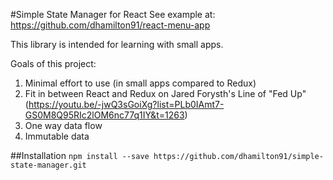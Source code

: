 #Simple State Manager for React
See example at: https://github.com/dhamilton91/react-menu-app

This library is intended for learning with small apps.

Goals of this project:
1. Minimal effort to use (in small apps compared to Redux)
2. Fit in between React and Redux on Jared Forysth's Line of "Fed Up" (https://youtu.be/-jwQ3sGoiXg?list=PLb0IAmt7-GS0M8Q95RIc2lOM6nc77q1IY&t=1263)
2. One way data flow
3. Immutable data

##Installation
`npm install --save https://github.com/dhamilton91/simple-state-manager.git`
